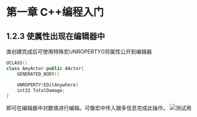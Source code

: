 # 第一章 C++编程入门

## 1.2.3 使属性出现在编辑器中

类创建完成后可使用特殊宏UNROPERTY()将属性公开到编辑器  

```cpp
UCLASS()
class AmyActor:public AActor{
    GENERATED_BODY()

    UNROPERTY(EDitAnywhere)
    int32 TotalDamage;
}
```

即可在编辑器中对数值进行编辑。可像宏中传入跟多信息完成此操作。
![测试用]()
